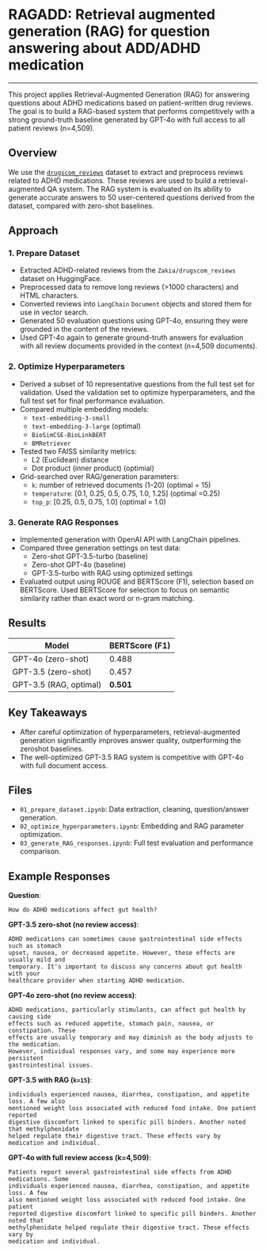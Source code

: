 # RAGADD: Retrieval augmented generation (RAG) for question answering about ADD/ADHD medication
-------------

This project applies Retrieval-Augmented Generation (RAG) for answering questions about ADHD medications based on patient-written drug reviews. 
The goal is to build a RAG-based system that performs competitively with a strong ground-truth baseline generated by GPT-4o with full access to all patient reviews (n=4,509).

## Overview

We use the [`drugscom_reviews`](https://huggingface.co/datasets/Zakia/drugscom_reviews) dataset to extract and preprocess reviews related to ADHD medications. These reviews are used to build a retrieval-augmented QA system. 
The RAG system is evaluated on its ability to generate accurate answers to 50 user-centered questions derived from the dataset, compared with zero-shot baselines.

## Approach

### 1. Prepare Dataset

- Extracted ADHD-related reviews from the `Zakia/drugscom_reviews` dataset on HuggingFace.
- Preprocessed data to remove long reviews (>1000 characters) and HTML characters. 
- Converted reviews into `LangChain` `Document` objects and stored them for use in vector search.
- Generated 50 evaluation questions using GPT-4o, ensuring they were grounded in the content of the reviews.
- Used GPT-4o again to generate ground-truth answers for evaluation with all review documents provided in the context (n=4,509 documents).

### 2. Optimize Hyperparameters

- Derived a subset of 10 representative questions from the full test set for validation. Used the validation set to optimize hyperparameters, and the full test set for final performance evaluation.
- Compared multiple embedding models:
  - `text-embedding-3-small`
  - `text-embedding-3-large` (optimal)
  - `BioSimCSE-BioLinkBERT`
  - `BMRetriever`
- Tested two FAISS similarity metrics:
  - L2 (Euclidean) distance
  - Dot product (inner product) (optimial)
- Grid-searched over RAG/generation parameters:
  - `k`: number of retrieved documents (1–20) (optimal = 15)
  - `temperature`: [0.1, 0.25, 0.5, 0.75, 1.0, 1.25] (optimal =0.25)
  - `top_p`: [0.25, 0.5, 0.75, 1.0] (optimal = 1.0)

### 3. Generate RAG Responses

- Implemented generation with OpenAI API with LangChain pipelines.
- Compared three generation settings on test data:
  - Zero-shot GPT-3.5-turbo (baseline)
  - Zero-shot GPT-4o (baseline)
  - GPT-3.5-turbo with RAG using optimized settings
- Evaluated output using ROUGE and BERTScore (F1), selection based on BERTScore. Used BERTScore for selection to focus on semantic similarity rather than exact word or n-gram matching.

## Results

| Model                  | BERTScore (F1) |
|------------------------|----------------|
| GPT-4o (zero-shot)     |  0.488         |
| GPT-3.5 (zero-shot)    |  0.457         |
| GPT-3.5 (RAG, optimal) |  **0.501**     |


## Key Takeaways

- After careful optimization of hyperparameters, retrieval-augmented generation significantly improves answer quality, outperforming the zeroshot baselines.
- The well-optimized GPT-3.5 RAG system is competitive with GPT-4o with full document access.

## Files

- `01_prepare_dataset.ipynb`: Data extraction, cleaning, question/answer generation.
- `02_optimize_hyperparameters.ipynb`: Embedding and RAG parameter optimization.
- `03_generate_RAG_responses.ipynb`: Full test evaluation and performance comparison.

## Example Responses

**Question**:
```
How do ADHD medications affect gut health?
```

**GPT-3.5 zero-shot (no review access)**:
```
ADHD medications can sometimes cause gastrointestinal side effects such as stomach
upset, nausea, or decreased appetite. However, these effects are usually mild and
temporary. It's important to discuss any concerns about gut health with your 
healthcare provider when starting ADHD medication.
```

**GPT-4o zero-shot (no review access)**:
```
ADHD medications, particularly stimulants, can affect gut health by causing side
effects such as reduced appetite, stomach pain, nausea, or constipation. These 
effects are usually temporary and may diminish as the body adjusts to the medication. 
However, individual responses vary, and some may experience more persistent 
gastrointestinal issues.
```

**GPT-3.5 with RAG (`k=15`)**:
```'Patients report several gastrointestinal side effects from ADHD medications. Some 
individuals experienced nausea, diarrhea, constipation, and appetite loss. A few also 
mentioned weight loss associated with reduced food intake. One patient reported 
digestive discomfort linked to specific pill binders. Another noted that methylphenidate 
helped regulate their digestive tract. These effects vary by medication and individual.
```

**GPT-4o with full review access (k=4,509)**:
```
Patients report several gastrointestinal side effects from ADHD medications. Some 
individuals experienced nausea, diarrhea, constipation, and appetite loss. A few 
also mentioned weight loss associated with reduced food intake. One patient 
reported digestive discomfort linked to specific pill binders. Another noted that
methylphenidate helped regulate their digestive tract. These effects vary by 
medication and individual.
```